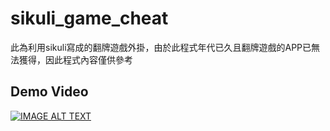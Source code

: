 # sikuli_game_cheat

此為利用sikuli寫成的翻牌遊戲外掛，由於此程式年代已久且翻牌遊戲的APP已無法獲得，因此程式內容僅供參考

## Demo Video

[![IMAGE ALT TEXT](https://user-images.githubusercontent.com/10795266/224074552-9b5825e9-d5c4-4ce3-8c4b-1fd89f37b366.png)](https://www.youtube.com/watch?v=9mfFZuSbXZM&lc=Ugycv4KKj_1e1adcdIh4AaABAg)
